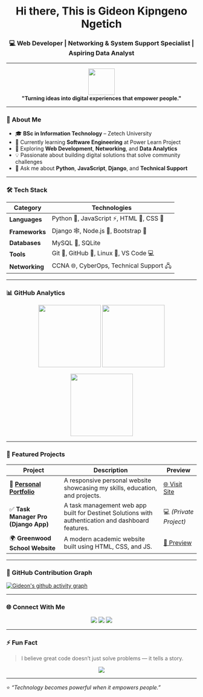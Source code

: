 <!-- Custom GitHub Profile for Gideon Kipngeno Ngetich -->

<h1 align="center"> Hi there, This is Gideon Kipngeno Ngetich</h1>
<h3 align="center">💻 Web Developer | Networking & System Support Specialist | Aspiring Data Analyst</h3>

---

<p align="center">
  <img src="https://github.com/ashutosh00710/ashutosh00710/raw/master/assets/developer.gif" width="70">
  <br/>
  <b>"Turning ideas into digital experiences that empower people."</b>
</p>

---

### 🚀 About Me
- 🎓 **BSc in Information Technology** – Zetech University  
- 🧠 Currently learning **Software Engineering** at Power Learn Project  
- 🌱 Exploring **Web Development**, **Networking**, and **Data Analytics**  
- 💡 Passionate about building digital solutions that solve community challenges  
- 💬 Ask me about **Python**, **JavaScript**, **Django**, and **Technical Support**

---

### 🛠️ Tech Stack
| Category | Technologies |
|-----------|---------------|
| **Languages** | Python 🐍, JavaScript ⚡, HTML 🧱, CSS 🎨 |
| **Frameworks** | Django 🕸️, Node.js 🚀, Bootstrap 💎 |
| **Databases** | MySQL 💾, SQLite |
| **Tools** | Git 🧰, GitHub 🐙, Linux 🐧, VS Code 💻 |
| **Networking** | CCNA 🌐, CyberOps, Technical Support 🖧 |

---

### 📊 GitHub Analytics
<p align="center">
  <img src="https://github-readme-stats.vercel.app/api?username=Gideon-Kipngeno&show_icons=true&theme=tokyonight&hide_border=true" height="165">
  <img src="https://github-readme-streak-stats.herokuapp.com/?user=Gideon-Kipngeno&theme=tokyonight&hide_border=true" height="165">
</p>

<p align="center">
  <img src="https://github-readme-stats.vercel.app/api/top-langs/?username=Gideon-Kipngeno&layout=compact&theme=tokyonight&hide_border=true" height="165">
</p>

---

### 🌟 Featured Projects
| Project | Description | Preview |
|----------|--------------|----------|
| 🧭 [**Personal Portfolio**](https://gideon-kipngeno.github.io/GIDEON_K_N/) | A responsive personal website showcasing my skills, education, and projects. | [🌐 Visit Site](https://gideon-kipngeno.github.io/GIDEON_K_N/) |
| ✅ **Task Manager Pro (Django App)** | A task management web app built for Destinet Solutions with authentication and dashboard features. | 💻 *(Private Project)* |
| 🌍 **Greenwood School Website** | A modern academic website built using HTML, CSS, and JS. | [🔗 Preview](https://gideon-kipngeno.github.io/Greenwood/) |

---

### 🧩 GitHub Contribution Graph
[![Gideon's github activity graph](https://github-readme-activity-graph.vercel.app/graph?username=Gideon-Kipngeno&theme=tokyo-night&hide_border=true)](https://github.com/Gideon-Kipngeno)

---

### 🌐 Connect With Me
<p align="center">
  <a href="mailto:giddykipngeno5@gmail.com"><img src="https://img.shields.io/badge/Email-Contact%20Me-red?style=for-the-badge&logo=gmail"></a>
  <a href="https://linkedin.com/in/gideon-k-ngetich"><img src="https://img.shields.io/badge/LinkedIn-Gideon%20Ngetich-blue?style=for-the-badge&logo=linkedin"></a>
  <a href="https://gideon-kipngeno.github.io/portfolio/"><img src="https://img.shields.io/badge/Portfolio-Visit-green?style=for-the-badge&logo=google-chrome"></a>
</p>

---

### ⚡ Fun Fact
> I believe great code doesn’t just solve problems — it tells a story.

<p align="center">
  <img src="https://komarev.com/ghpvc/?username=Gideon-Kipngeno&color=brightgreen&style=for-the-badge">
</p>

---

⭐️ *“Technology becomes powerful when it empowers people.”*  
